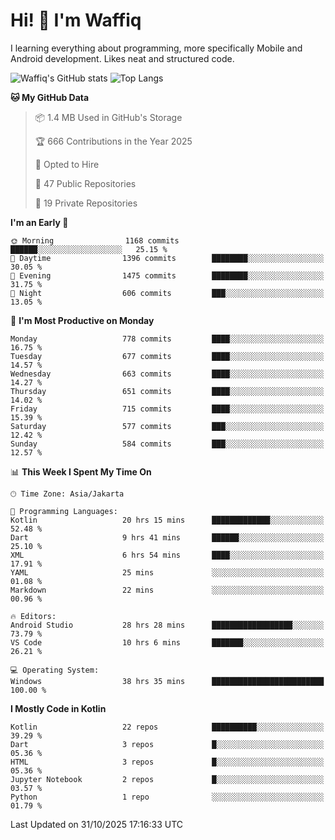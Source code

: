 
# Hi! 👋 I'm Waffiq

I learning everything about programming, more specifically Mobile and Android development. Likes neat and structured code.

<!-- Get to know more about me?

<a href="https://www.linkedin.com/in/waffiqaziz/"><img src="https://img.shields.io/static/v1?label=%20&message=LinkedIn&logo=linkedin&logoColor=white&color=0A66C2&style=for-the-badge" alt="LinkedIn"></a>
<a href="https://www.instagram.com/waffiqaziz/"><img src="https://img.shields.io/static/v1?label=%20&message=instagram&logo=instagram&logoColor=white&labelColor=%23E1306C&color=%23E1306C&style=for-the-badge" alt="Instagram"></a>
<a href="https://web.facebook.com/WaffiqAziz/"><img src="https://img.shields.io/static/v1?label=%20&message=Facebook&logo=facebook&logoColor=white&color=1877F2&style=for-the-badge" alt="Facebook"></a>
<a href="https://twitter.com/waffiqaziz"><img src="https://img.shields.io/static/v1?label=%20&message=X&logo=x&logoColor=white&color=000000&style=for-the-badge" alt="X"></a> -->

![Waffiq's GitHub stats](https://github-readme-stats-eight-theta.vercel.app/api?username=waffiqaziz&show_icons=true&include_all_commits=true&count_private=true&theme=dark)
![Top Langs](https://github-readme-stats.vercel.app/api/top-langs/?username=waffiqaziz&layout=compact&langs_count=8&theme=dark)

<!--START_SECTION:waka-->
**🐱 My GitHub Data** 

> 📦 1.4 MB Used in GitHub's Storage 
 > 
> 🏆 666 Contributions in the Year 2025
 > 
> 💼 Opted to Hire
 > 
> 📜 47 Public Repositories 
 > 
> 🔑 19 Private Repositories 
 > 
**I'm an Early 🐤** 

```text
🌞 Morning                1168 commits        ██████░░░░░░░░░░░░░░░░░░░   25.15 % 
🌆 Daytime                1396 commits        ████████░░░░░░░░░░░░░░░░░   30.05 % 
🌃 Evening                1475 commits        ████████░░░░░░░░░░░░░░░░░   31.75 % 
🌙 Night                  606 commits         ███░░░░░░░░░░░░░░░░░░░░░░   13.05 % 
```
📅 **I'm Most Productive on Monday** 

```text
Monday                   778 commits         ████░░░░░░░░░░░░░░░░░░░░░   16.75 % 
Tuesday                  677 commits         ████░░░░░░░░░░░░░░░░░░░░░   14.57 % 
Wednesday                663 commits         ████░░░░░░░░░░░░░░░░░░░░░   14.27 % 
Thursday                 651 commits         ████░░░░░░░░░░░░░░░░░░░░░   14.02 % 
Friday                   715 commits         ████░░░░░░░░░░░░░░░░░░░░░   15.39 % 
Saturday                 577 commits         ███░░░░░░░░░░░░░░░░░░░░░░   12.42 % 
Sunday                   584 commits         ███░░░░░░░░░░░░░░░░░░░░░░   12.57 % 
```


📊 **This Week I Spent My Time On** 

```text
🕑︎ Time Zone: Asia/Jakarta

💬 Programming Languages: 
Kotlin                   20 hrs 15 mins      █████████████░░░░░░░░░░░░   52.48 % 
Dart                     9 hrs 41 mins       ██████░░░░░░░░░░░░░░░░░░░   25.10 % 
XML                      6 hrs 54 mins       ████░░░░░░░░░░░░░░░░░░░░░   17.91 % 
YAML                     25 mins             ░░░░░░░░░░░░░░░░░░░░░░░░░   01.08 % 
Markdown                 22 mins             ░░░░░░░░░░░░░░░░░░░░░░░░░   00.96 % 

🔥 Editors: 
Android Studio           28 hrs 28 mins      ██████████████████░░░░░░░   73.79 % 
VS Code                  10 hrs 6 mins       ███████░░░░░░░░░░░░░░░░░░   26.21 % 

💻 Operating System: 
Windows                  38 hrs 35 mins      █████████████████████████   100.00 % 
```

**I Mostly Code in Kotlin** 

```text
Kotlin                   22 repos            ██████████░░░░░░░░░░░░░░░   39.29 % 
Dart                     3 repos             █░░░░░░░░░░░░░░░░░░░░░░░░   05.36 % 
HTML                     3 repos             █░░░░░░░░░░░░░░░░░░░░░░░░   05.36 % 
Jupyter Notebook         2 repos             █░░░░░░░░░░░░░░░░░░░░░░░░   03.57 % 
Python                   1 repo              ░░░░░░░░░░░░░░░░░░░░░░░░░   01.79 % 
```




 Last Updated on 31/10/2025 17:16:33 UTC
<!--END_SECTION:waka-->
